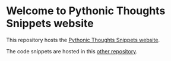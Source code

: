 # Welcome to Pythonic Thoughts Snippets website

This repository hosts the [Pythonic Thoughts Snippets website](https://pythonicthoughtssnippets.github.io/).

The code snippets are hosted in this [other repository]().

